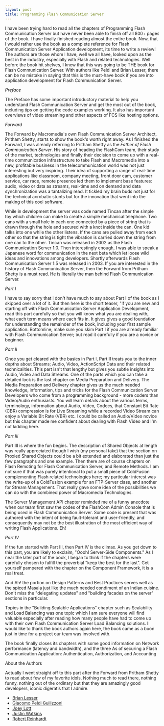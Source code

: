 ```yaml
---
layout: post
title: Programming Flash Communication Server
---
```


I have been trying hard to read all the chapters of Programming Flash Communication Server but have never been able to finish off all 800+ pages of the book. I have finally finished reading almost the entire book. Now, that I would rather use the book as a complete reference for Flash Communication Server Application development, its time to write a review! The authors are those whom I have, well we all have, looked upon as the best in the industry, especially with Flash and related technologies. Well before the book hit shelves, I knew that this was going to be THE book for Flash Communication Server. With authors like Peldi and Brian Lesser, there can be no mistake in saying that this is the must-have book if you are into application development for Flash Communication Server.

*Preface*

The Preface has some important introductory material to help you understand Flash Communication Server and get the most out of the book, including tips on getting the code examples working. It also has important overviews of video streaming and other aspects of FCS like hosting options. 

*Forward*

The Forward by Macromedia's own Flash Communication Server Architect, Pritham Shetty, starts to show the book's worth right away. As I finished the Forward, I was already referring to Pritham Shetty as the *Father of Flash Communication Server*. His story of heading the FlashCom team, their study of the market, technologies and finally their decision to come up with a real-time communication infrastructure to take Flash and Macromedia into a new, profitable business in the telecommunication world was not just interesting but very inspiring. Their idea of supporting a range of real-time applications like classroom, company meeting, front door cam, customer service, car race, remote presence led them to implement base features: audio, video or data as streams, real-time and on demand and data synchronization was a tantalizing read. It tickled my brain buds not just for the technical acrobatic stunts but for the innovation that went into the making of this cool software. 

While in development the server was code named Tincan after the simple toy which children can make to create a simple mechanical telephone. Two cans with a small hole in each one connected by a piece of string that is drawn through the hole and secured with a knot inside the can. One kid talks into one while the other listens. If the cans are pulled away from each other so that the string is tight the vibration is carried down the string from one can to the other. Tincan was released in 2002 as the Flash Communication Server 1.0. Then interestingly enough, I was able to speak a Japanese word for communication in the next beta which let loose wild ideas and innovations among developers. Shortly afterwards Flash Communication Server 1.5 was released in 2003. If you are interested in the history of Flash Communication Server, then the Forward from Pritham Shetty is a must read. He is literally the man behind Flash Communication Server.

*Part I*

I have to say sorry that I don't have much to say about Part I of the book as I skipped over a lot of it. But then here is the short teaser, "If you are new and starting off with Flash Communication Server Application Development, read this part carefully so that you will know what you are dealing with, what each term means where each fits in. It gives gives a good foundation for understanding the remainder of the book, including your first sample application. Bottomline, make sure you skim Part I if you are already familiar with Flash Communication Server; but read it carefully if you are a novice or beginner.

*Part II*

Once you get cleared with the basics in Part I, Part II treats you to the inner depths about Streams; Audio, Video, ActionScript Data and their related technicalities. This part isn't that lengthy but gives you subtle insights into Audio, Video and Data Streams. One of the parts which you can take a detailed look is the last chapter on Media Preparation and Delivery. The Media Preparation and Delivery chapter gives us the much needed knowledge, information, tips and tricks for the Flash Communication Server Developers who come from a programming background - more coders than Video/Audio enthusiasts. You will learn details about the various terms, terminology, information about Audio, Video, Codecs, that Constant Bit Rate (CBR) compression is for Live Streaming while a recorded Video Stream can enjoy a Variable Bit Rate (VBR) etc. I could be called an Audio/Video novice but this chapter made me confident about dealing with Flash Video and I'm not kidding here.

*Part III*

Part III is where the fun begins. The description of Shared Objects at length was really appreciated though I wish (my personal take) that the section on Proxied Shared Objects could be a bit extended and elaborated than just the few paragraphs and one example. Then there are of course chapters on Flash Remoting for Flash Communication Server, and Remote Methods. I am not sure if that was purely intentional to put a small piece of ColdFusion complementing Flash related technologies here; my particular interest was the write-up of a ColdFusion example for an FTP-Server class, and another for Stream Management. That really gave some idea of the possibilities we can do with the combined power of Macromedia Technologies.

The Server Management API chapter reminded me of a funny anecdote when our team first saw the codes of the FlashCom Admin Console that is being used in Flash Communication Server. Some code is present that was authored with the intent of being fault-tolerant and user-friendly, and consequently may not be the best illustration of the most efficient way of writing Flash Applications. Eh!

*Part IV*

If the fun started with Part III, then Part IV is the climax. As you get down to this part, you are likely to exclaim, "Oooh! Server-Side Components." As I near the later part of the book, I began to think if the chapters were carefully chosen to fulfill the proverbial "keep the best for the last". Get yourself pampered with the chapter on the Component Framework, it is a real treat.

And Ah! the portion on Design Patterns and Best Practices serves well as the spiced Masala just like the much needed condiment of an Indian cuisine. Don't miss the "delegating updates" and "building facades on the server" sections in particular.

Topics in the "Building Scalable Applications" chapter such as Scalability and Load Balancing was one topic which I am sure everyone will find valuable especially after reading how many people have had to come up with their own Flash Communication Server Load Balancing solutions. I would like to thank the book authors again here, the book came as a boon just in time for a project our team was involved with.

The book finally closes its chapters with some good information on Network performance (latency and bandwidth), and the three As of securing a Flash Communication Application: Authentication, Authorization, and Accounting.

About the Authors

Actually I went straight off to this part after the Forward from Pritham Shetty to read about few of my favorite idols. Nothing much to read there, nothing funny, nothing out of the ordinary but that they are amazingly good developers, iconic digeratis that I admire.

- [Brian Lesser](http://www.ryerson.ca/~blesser/)
- [Giacomo Peldi Guilizzoni](http://www.peldi.com/)
- [Joey Lott](http://www.person13.com/)
- [Justin Watkins](http://www.justin-watkins.com/)
- [Robert Reinhardt](http://www.flashsupport.com/)